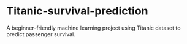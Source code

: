 # Titanic-survival-prediction
A beginner-friendly machine learning project using Titanic dataset to predict passenger survival.
